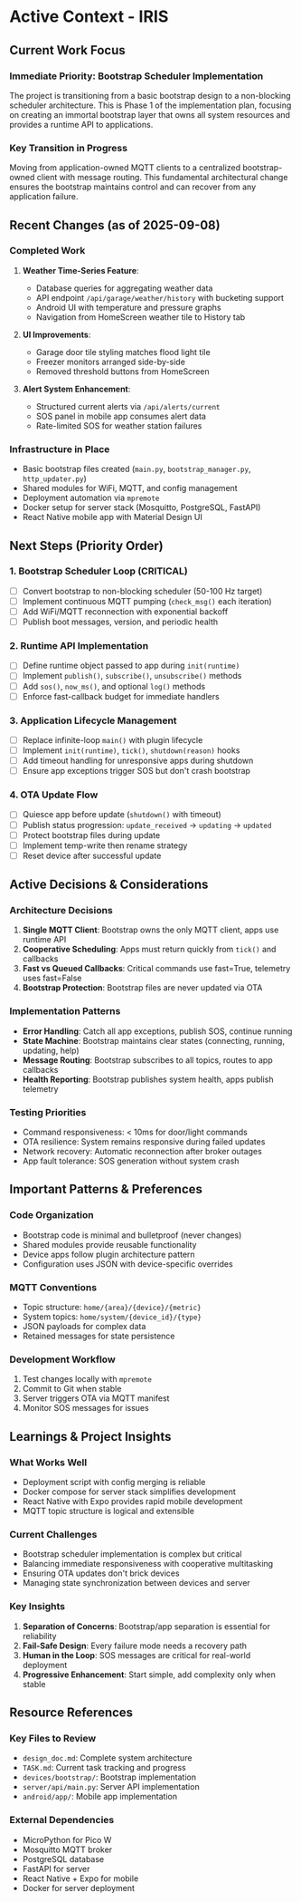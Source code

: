 # Active Context - IRIS

## Current Work Focus

### Immediate Priority: Bootstrap Scheduler Implementation

The project is transitioning from a basic bootstrap design to a non-blocking scheduler architecture. This is Phase 1 of the implementation plan, focusing on creating an immortal bootstrap layer that owns all system resources and provides a runtime API to applications.

### Key Transition in Progress

Moving from application-owned MQTT clients to a centralized bootstrap-owned client with message routing. This fundamental architectural change ensures the bootstrap maintains control and can recover from any application failure.

## Recent Changes (as of 2025-09-08)

### Completed Work

1. **Weather Time-Series Feature**:

   - Database queries for aggregating weather data
   - API endpoint `/api/garage/weather/history` with bucketing support
   - Android UI with temperature and pressure graphs
   - Navigation from HomeScreen weather tile to History tab

2. **UI Improvements**:

   - Garage door tile styling matches flood light tile
   - Freezer monitors arranged side-by-side
   - Removed threshold buttons from HomeScreen

3. **Alert System Enhancement**:
   - Structured current alerts via `/api/alerts/current`
   - SOS panel in mobile app consumes alert data
   - Rate-limited SOS for weather station failures

### Infrastructure in Place

- Basic bootstrap files created (`main.py`, `bootstrap_manager.py`, `http_updater.py`)
- Shared modules for WiFi, MQTT, and config management
- Deployment automation via `mpremote`
- Docker setup for server stack (Mosquitto, PostgreSQL, FastAPI)
- React Native mobile app with Material Design UI

## Next Steps (Priority Order)

### 1. Bootstrap Scheduler Loop (CRITICAL)

- [ ] Convert bootstrap to non-blocking scheduler (50-100 Hz target)
- [ ] Implement continuous MQTT pumping (`check_msg()` each iteration)
- [ ] Add WiFi/MQTT reconnection with exponential backoff
- [ ] Publish boot messages, version, and periodic health

### 2. Runtime API Implementation

- [ ] Define runtime object passed to app during `init(runtime)`
- [ ] Implement `publish()`, `subscribe()`, `unsubscribe()` methods
- [ ] Add `sos()`, `now_ms()`, and optional `log()` methods
- [ ] Enforce fast-callback budget for immediate handlers

### 3. Application Lifecycle Management

- [ ] Replace infinite-loop `main()` with plugin lifecycle
- [ ] Implement `init(runtime)`, `tick()`, `shutdown(reason)` hooks
- [ ] Add timeout handling for unresponsive apps during shutdown
- [ ] Ensure app exceptions trigger SOS but don't crash bootstrap

### 4. OTA Update Flow

- [ ] Quiesce app before update (`shutdown()` with timeout)
- [ ] Publish status progression: `update_received` → `updating` → `updated`
- [ ] Protect bootstrap files during update
- [ ] Implement temp-write then rename strategy
- [ ] Reset device after successful update

## Active Decisions & Considerations

### Architecture Decisions

1. **Single MQTT Client**: Bootstrap owns the only MQTT client, apps use runtime API
2. **Cooperative Scheduling**: Apps must return quickly from `tick()` and callbacks
3. **Fast vs Queued Callbacks**: Critical commands use fast=True, telemetry uses fast=False
4. **Bootstrap Protection**: Bootstrap files are never updated via OTA

### Implementation Patterns

- **Error Handling**: Catch all app exceptions, publish SOS, continue running
- **State Machine**: Bootstrap maintains clear states (connecting, running, updating, help)
- **Message Routing**: Bootstrap subscribes to all topics, routes to app callbacks
- **Health Reporting**: Bootstrap publishes system health, apps publish telemetry

### Testing Priorities

- Command responsiveness: < 10ms for door/light commands
- OTA resilience: System remains responsive during failed updates
- Network recovery: Automatic reconnection after broker outages
- App fault tolerance: SOS generation without system crash

## Important Patterns & Preferences

### Code Organization

- Bootstrap code is minimal and bulletproof (never changes)
- Shared modules provide reusable functionality
- Device apps follow plugin architecture pattern
- Configuration uses JSON with device-specific overrides

### MQTT Conventions

- Topic structure: `home/{area}/{device}/{metric}`
- System topics: `home/system/{device_id}/{type}`
- JSON payloads for complex data
- Retained messages for state persistence

### Development Workflow

1. Test changes locally with `mpremote`
2. Commit to Git when stable
3. Server triggers OTA via MQTT manifest
4. Monitor SOS messages for issues

## Learnings & Project Insights

### What Works Well

- Deployment script with config merging is reliable
- Docker compose for server stack simplifies development
- React Native with Expo provides rapid mobile development
- MQTT topic structure is logical and extensible

### Current Challenges

- Bootstrap scheduler implementation is complex but critical
- Balancing immediate responsiveness with cooperative multitasking
- Ensuring OTA updates don't brick devices
- Managing state synchronization between devices and server

### Key Insights

1. **Separation of Concerns**: Bootstrap/app separation is essential for reliability
2. **Fail-Safe Design**: Every failure mode needs a recovery path
3. **Human in the Loop**: SOS messages are critical for real-world deployment
4. **Progressive Enhancement**: Start simple, add complexity only when stable

## Resource References

### Key Files to Review

- `design_doc.md`: Complete system architecture
- `TASK.md`: Current task tracking and progress
- `devices/bootstrap/`: Bootstrap implementation
- `server/api/main.py`: Server API implementation
- `android/app/`: Mobile app implementation

### External Dependencies

- MicroPython for Pico W
- Mosquitto MQTT broker
- PostgreSQL database
- FastAPI for server
- React Native + Expo for mobile
- Docker for server deployment
